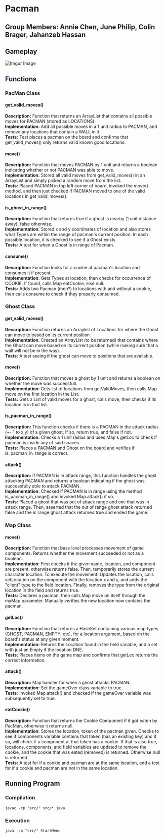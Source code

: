 # Pacman

## Group Members: Annie Chen, June Philip, Colin Brager, Jahanzeb Hassan

## Gameplay
![Imgur Image](https://i.imgur.com/zo87QS2.png)

## Functions
### PacMan Class
#### get_valid_moves()
**Description:** Function that returns an ArrayList that contains all possible moves for PACMAN (stored as LOCATIONS).<br />
**Implementation:** Add all possible moves in a 1 unit radius to PACMAN, and remove any locations that contain a WALL in it.<br />
**Tests:** Test places a pacman on the board and confirms that get_valid_moves() only returns valid known good locations.<br />
#### move()
**Description:** Function that moves PACMAN by 1 unit and returns a boolean indicating whether or not PACMAN was able to move.<br />
**Implementation:** Stored all valid moves from get_valid_moves() in an ArrayList and simply picked a random move from the list.<br />
**Tests:** Placed PACMAN in top left corner of board, invoked the move() method, and then just checked if PACMAN moved to one of the valid locations in get_valid_moves().<br />
#### is_ghost_in_range()
**Description:** Function that returns true if a ghost is nearby (1 unit distance away), false otherwise.<br />
**Implementation:** Stored x and y coordinates of location and also stores what Types are within the range of pacman's current position. In each possible location, it is checked to see if a Ghost exists.<br />
**Tests:** A test for when a Ghost is in range of Pacman.<br />
#### consume()
**Description:** Function looks for a cookie at pacman's location and consumes it if present.<br />
**Implementation:** Gets Types at location, then checks for occurrence of COOKIE. If found, calls Map eatCookie, else null.<br />
**Tests:** Adds two Pacman (men?) to locations with and without a cookie, then calls consume to check if they properly consumed.<br />
### Ghost Class
#### get_valid_moves()
**Description:** Function returns an Arraylist of Locations for where the Ghost can move to based on its current position.<br />
**Implementation:** Created an ArrayList (to be returned) that contains where the Ghost can move based on its current position (while making sure that a wall will not be in the way).<br />
**Tests:** A test seeing if the ghost can move to positions that are available.<br />
#### move()
**Description:** Function that moves a ghost by 1 unit and returns a boolean on whether the move was successfull.<br />
**Implementation:** Gets list of locations from getValidMoves, then calls Map move on the first location in the List.<br />
**Tests:** Gets a List of valid moves for a ghost, calls move, then checks if its location is in that list.<br />
#### is_pacman_in_range()
**Description:** This function checks if there is a PACMAN in the attack radius (+- 1 to x,y) of a given ghost. If so, return true, and false if not.<br />
**Implementation:** Checks a 1 unit radius and uses Map's getLoc to check if pacman is inside any of said spaces<br />
**Tests:** Places a PACMAN and Ghost on the board and verifies if is_pacman_in_range is correct.<br />
#### attack()
**Description:** If PACMAN is in attack range, this function handles the ghost attacking PACMAN and returns a boolean indicating if the ghost was successfully able to attack PACMAN.<br />
**Implementation:** Checked if PACMAN is in range using the method is_pacman_in_range() and invoked Map.attack() if so.<br />
**Tests:** Placed a ghost that was out of attack range and one that was in attack range. Then, asserted that the out of range ghost attack returned false and the in range ghost attack returned true and ended the game.<br />
### Map Class
#### move()
**Description:** Function that base level processes movement of game components. Returns whether the movement succeeded or not as a boolean.<br />
**Implementation:** First checks if the given name, location, and component are present, otherwise returns false. Then, temporarily stores the current
character location. To execute the movement: Updates the location, calls setLocation on the component with the location x and y, and adds the 
"client" type to the field location. Finally, removes the type from the original location in the field and returns true.<br />
**Tests:** Declares a pacman, then calls Map move on itself through the myMap parameter. Manually verifies the new location now contains the pacman.<br />
#### getLoc()
**Description:** Function that returns a HashSet containing various map types (GHOST, PACMAN, EMPTY, etc), for a location argument, based on the board's status at any given moment.<br />
**Implementation:** Returns the Location found in the field variable, and  a set with just an Empty if the location DNE.<br />
**Tests:** Places items on the game map and confirms that getLoc returns the correct information.<br />
#### attack()
**Description:** Map handler for when a ghost attacks PACMAN.<br />
**Implementation:** Set the gameOver class variable to true.<br />
**Tests:** Invoked Map.attack() and checked if the gameOver variable was subsequently set to true.<br />
#### eatCookie()
**Description:** Function that returns the Cookie Component if it got eaten by PacMan, otherwise it returns null.<br />
**Implementation:** Stores the location, token of the pacman given. Checks to see if components variable contains that token (has an existing key) and if so, will check if a component at that token has a cookie. If that is also true, locations, components, and field variables are updated to remove the cookie, and the cookie that was eated (removed) is returned. Otherwise null is returned.<br />
**Tests:** A test for if a cookie and pacman are at the same location, and a test for if a cookie and pacman are not in the same location.<br />

## Running Program
### Compilation
`javac -cp "src/" src/*.java`
### Execution
`java -cp "src/" StartMenu`
